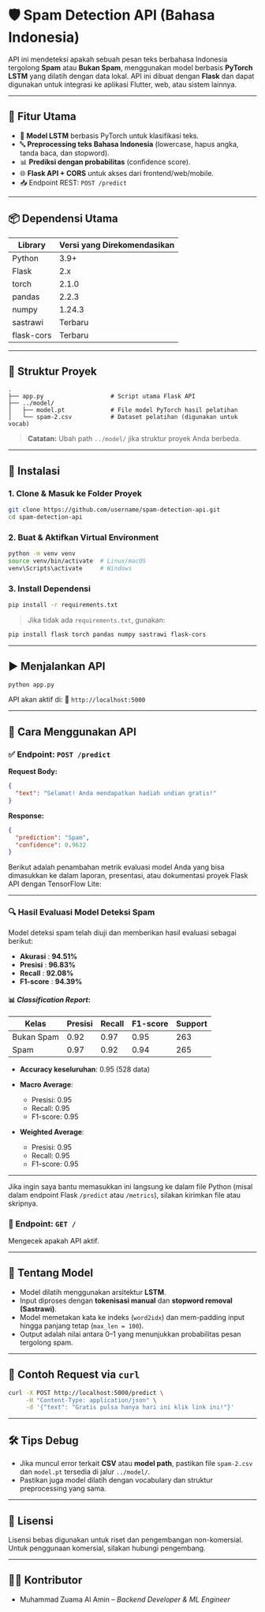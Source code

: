 
# 🛡️ Spam Detection API (Bahasa Indonesia)

API ini mendeteksi apakah sebuah pesan teks berbahasa Indonesia tergolong **Spam** atau **Bukan Spam**, menggunakan model berbasis **PyTorch LSTM** yang dilatih dengan data lokal. API ini dibuat dengan **Flask** dan dapat digunakan untuk integrasi ke aplikasi Flutter, web, atau sistem lainnya.

---

## 🚀 Fitur Utama

* 🧠 **Model LSTM** berbasis PyTorch untuk klasifikasi teks.
* 🔤 **Preprocessing teks Bahasa Indonesia** (lowercase, hapus angka, tanda baca, dan stopword).
* 📊 **Prediksi dengan probabilitas** (confidence score).
* 🌐 **Flask API + CORS** untuk akses dari frontend/web/mobile.
* 📥 Endpoint REST: `POST /predict`

---

## 📦 Dependensi Utama

| Library    | Versi yang Direkomendasikan |
| ---------- | --------------------------- |
| Python     | 3.9+                        |
| Flask      | 2.x                         |
| torch      | 2.1.0                       |
| pandas     | 2.2.3                       |
| numpy      | 1.24.3                      |
| sastrawi   | Terbaru                     |
| flask-cors | Terbaru                     |

---

## 📁 Struktur Proyek

```
.
├── app.py                   # Script utama Flask API
├── ../model/
│   ├── model.pt             # File model PyTorch hasil pelatihan
│   └── spam-2.csv           # Dataset pelatihan (digunakan untuk vocab)
```

> **Catatan:** Ubah path `../model/` jika struktur proyek Anda berbeda.

---

## 🔧 Instalasi

### 1. Clone & Masuk ke Folder Proyek

```bash
git clone https://github.com/username/spam-detection-api.git
cd spam-detection-api
```

### 2. Buat & Aktifkan Virtual Environment

```bash
python -m venv venv
source venv/bin/activate  # Linux/macOS
venv\Scripts\activate     # Windows
```

### 3. Install Dependensi

```bash
pip install -r requirements.txt
```

> Jika tidak ada `requirements.txt`, gunakan:

```bash
pip install flask torch pandas numpy sastrawi flask-cors
```

---

## ▶️ Menjalankan API

```bash
python app.py
```

API akan aktif di:
📍 `http://localhost:5000`

---

## 📨 Cara Menggunakan API

### ✅ Endpoint: `POST /predict`

**Request Body:**

```json
{
  "text": "Selamat! Anda mendapatkan hadiah undian gratis!"
}
```

**Response:**

```json
{
  "prediction": "Spam",
  "confidence": 0.9632
}
```

Berikut adalah penambahan metrik evaluasi model Anda yang bisa dimasukkan ke dalam laporan, presentasi, atau dokumentasi proyek Flask API dengan TensorFlow Lite:

---

### 🔍 Hasil Evaluasi Model Deteksi Spam

Model deteksi spam telah diuji dan memberikan hasil evaluasi sebagai berikut:

* **Akurasi**   : **94.51%**
* **Presisi**   : **96.83%**
* **Recall**    : **92.08%**
* **F1-score**  : **94.39%**

#### 📊 *Classification Report*:

| Kelas      | Presisi | Recall | F1-score | Support |
| ---------- | ------- | ------ | -------- | ------- |
| Bukan Spam | 0.92    | 0.97   | 0.95     | 263     |
| Spam       | 0.97    | 0.92   | 0.94     | 265     |

* **Accuracy keseluruhan**: 0.95 (528 data)
* **Macro Average**:

  * Presisi: 0.95
  * Recall: 0.95
  * F1-score: 0.95
* **Weighted Average**:

  * Presisi: 0.95
  * Recall: 0.95
  * F1-score: 0.95

---

Jika ingin saya bantu memasukkan ini langsung ke dalam file Python (misal dalam endpoint Flask `/predict` atau `/metrics`), silakan kirimkan file atau skripnya.


### 🔄 Endpoint: `GET /`

Mengecek apakah API aktif.

---

## 🧠 Tentang Model

* Model dilatih menggunakan arsitektur **LSTM**.
* Input diproses dengan **tokenisasi manual** dan **stopword removal (Sastrawi)**.
* Model memetakan kata ke indeks (`word2idx`) dan mem-padding input hingga panjang tetap (`max_len = 100`).
* Output adalah nilai antara 0–1 yang menunjukkan probabilitas pesan tergolong spam.

---

## 🧪 Contoh Request via `curl`

```bash
curl -X POST http://localhost:5000/predict \
     -H "Content-Type: application/json" \
     -d '{"text": "Gratis pulsa hanya hari ini klik link ini!"}'
```

---

## 🛠 Tips Debug

* Jika muncul error terkait **CSV** atau **model path**, pastikan file `spam-2.csv` dan `model.pt` tersedia di jalur `../model/`.
* Pastikan juga model dilatih dengan vocabulary dan struktur preprocessing yang sama.

---

## 📜 Lisensi

Lisensi bebas digunakan untuk riset dan pengembangan non-komersial. Untuk penggunaan komersial, silakan hubungi pengembang.

---

## 👨‍💻 Kontributor

* Muhammad Zuama Al Amin – *Backend Developer & ML Engineer*
